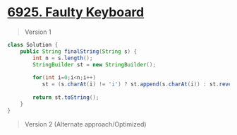 # [6925. Faulty Keyboard](https://leetcode.com/problems/faulty-keyboard/)
> Version 1
```java
class Solution {
    public String finalString(String s) {
        int n = s.length();
        StringBuilder st = new StringBuilder();
        
        for(int i=0;i<n;i++)
           st = (s.charAt(i) != 'i') ? st.append(s.charAt(i)) : st.reverse();
            
        return st.toString();
    }
}
```

> Version 2 (Alternate approach/Optimized)